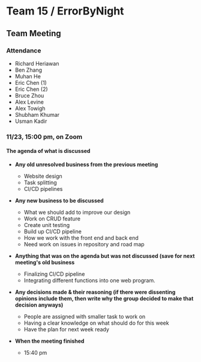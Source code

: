 # Team 15 / ErrorByNight
## Team Meeting 
### Attendance
- Richard Heriawan
- Ben Zhang
- Muhan He
- Eric Chen (1)
- Eric Chen (2)
- Bruce Zhou
- Alex Levine
- Alex Towigh
- Shubham Khumar
- Usman Kadir
  
### 11/23,  15:00 pm, on Zoom
  
#### The agenda of what is discussed
- **Any old unresolved business from the previous meeting**
    - Website design
    - Task splitting
    - CI/CD pipelines
- **Any new business to be discussed**
    - What we should add to improve our design 
    - Work on CRUD feature
    - Create unit testing
    - Build up CI/CD pipeline
    - How we work with the front end and back end
    - Need work on issues in repository and road map

- **Anything that was on the agenda but was not discussed (save for next meeting's old business**
    - Finalizing CI/CD pipeline
    - Integrating different functions into one web program.
   
- **Any decisions made & their reasoning (if there were dissenting opinions include them, then write why the group decided to make that decision anyways)**
    - People are assigned with smaller task to work on
    - Having a clear knowledge on what should do for this week
    - Have the plan for next week ready
    
- **When the meeting finished**
    - 15:40 pm
